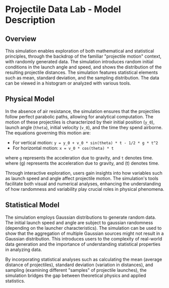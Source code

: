 # Projectile Data Lab - Model Description

## Overview

This simulation enables exploration of both mathematical and statistical principles, through the backdrop of the
familiar
"projectile motion" context, with randomly generated data. The simulation introduces random initial conditions in the
launch angle and speed, and shows the distribution of the resulting projectile distances. The simulation features
statistical elements such as mean, standard deviation, and the sampling distribution. The data can be viewed in a
histogram or analyzed with various tools.

## Physical Model

In the absence of air resistance, the simulation ensures that the projectiles follow perfect parabolic paths, allowing
for analytical computation. The motion of these projectiles is characterized by their initial position (`y_0`), launch
angle (`theta`), initial velocity (`v_0`), and the time they spend airborne. The equations governing this motion are:

- For vertical motion: `y = y_0 + v_0 * sin(theta) * t - 1/2 * g * t^2`
- For horizontal motion: `x = v_0 * cos(theta) * t`

where `g` represents the acceleration due to gravity, and `t` denotes time. where \(g\) represents the acceleration due
to gravity, and \(t\) denotes time.

Through interactive exploration, users gain insights into how variables such as launch speed and angle affect projectile
motion. The simulation's tools facilitate both visual and numerical analyses, enhancing the understanding of how
randomness and variability play crucial roles in physical phenomena.

## Statistical Model

The simulation employs Gaussian distributions to generate random data. The initial launch speed and angle are subject to
gaussian randomness (depending on the launcher characteristics). The simulation can be used to show that the aggregation
of multiple Gaussian sources might not result in a Gaussian distribution. This introduces users to the complexity of
real-world data generation and the importance of understanding statistical properties in analyzing data.

By incorporating statistical analyses such as calculating the mean (average distance of projectiles), standard
deviation (variation in distances), and sampling (examining different "samples" of projectile launches), the simulation
bridges the gap between theoretical physics and applied statistics.
